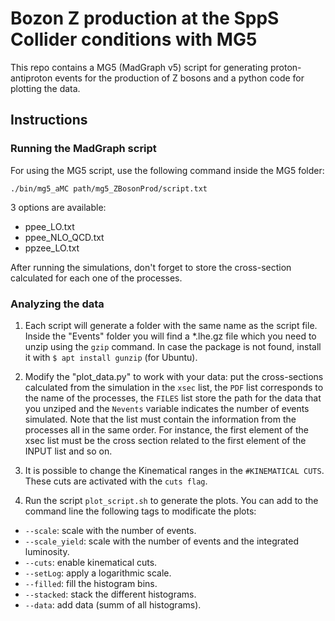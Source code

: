 # Bozon Z production at the SppS Collider conditions with MG5

This repo contains a MG5 (MadGraph v5) script for generating proton-antiproton events for the production of Z bosons and a python code for plotting the data.

## Instructions

### Running the MadGraph script
For using the MG5 script, use the following command inside the MG5 folder:

`./bin/mg5_aMC path/mg5_ZBosonProd/script.txt`

3 options are available: 

* ppee_LO.txt
* ppee_NLO_QCD.txt
* ppzee_LO.txt

After running the simulations, don't forget to store the cross-section calculated for each one of the processes.

### Analyzing the data

1) Each script will generate a folder with the same name as the script file. Inside the "Events" folder you will find a *.lhe.gz file which you need to unzip using the `gzip` command. In case the package is not found, install it with `$ apt install gunzip` (for Ubuntu). 

2) Modify the "plot_data.py" to work with your data: put the cross-sections calculated from the simulation in the `xsec` list, the `PDF` list corresponds to the name of the processes, the `FILES` list store the path for the data that you unziped and the `Nevents` variable indicates the number of events simulated. Note that the list must contain the information from the processes all in the same order. For instance, the first element of the xsec list must be the cross section related to the first element of the INPUT list and so on.

3) It is possible to change the Kinematical ranges in the `#KINEMATICAL CUTS`. These cuts are activated with the `cuts flag`.

4) Run the script `plot_script.sh` to generate the plots. You can add to the command line the following tags to modificate the plots:
* `--scale`: scale with the number of events.
* `--scale_yield`: scale with the number of events and the integrated luminosity.
* `--cuts`: enable kinematical cuts.
* `--setLog`: apply a logarithmic scale.
* `--filled`: fill the histogram bins.
* `--stacked`: stack the different histograms.
* `--data`: add data (summ of all histograms).

